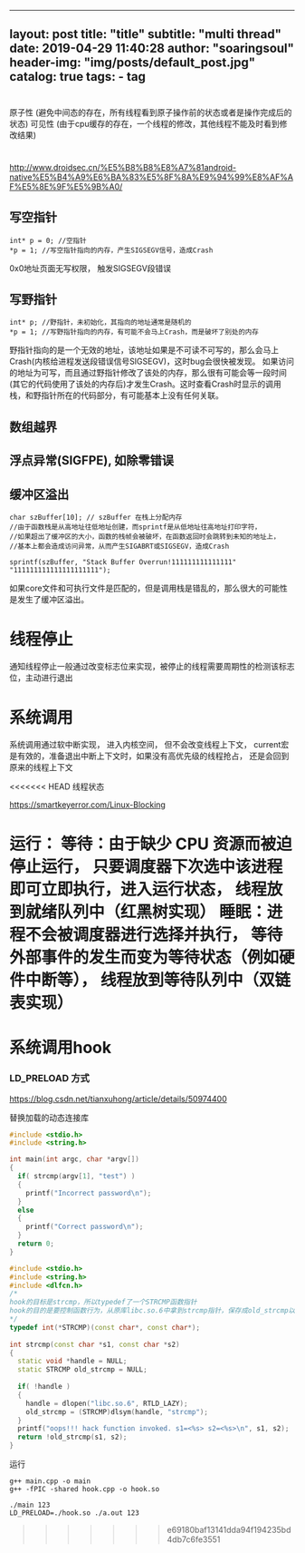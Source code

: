 
---
layout:     post
title:      "title"
subtitle:   "multi thread"
date:       2019-04-29 11:40:28
author:     "soaringsoul"
header-img: "img/posts/default_post.jpg"
catalog: true
tags:
    - tag
---

#
原子性 (避免中间态的存在，所有线程看到原子操作前的状态或者是操作完成后的状态)
可见性 (由于cpu缓存的存在，一个线程的修改，其他线程不能及时看到修改结果)

# 
http://www.droidsec.cn/%E5%B8%B8%E8%A7%81android-native%E5%B4%A9%E6%BA%83%E5%8F%8A%E9%94%99%E8%AF%AF%E5%8E%9F%E5%9B%A0/

## 写空指针
```
int* p = 0; //空指针
*p = 1; //写空指针指向的内存，产生SIGSEGV信号，造成Crash
```
0x0地址页面无写权限， 触发SIGSEGV段错误

## 写野指针
```
int* p; //野指针，未初始化，其指向的地址通常是随机的
*p = 1; //写野指针指向的内存，有可能不会马上Crash，而是破坏了别处的内存
```
野指针指向的是一个无效的地址，该地址如果是不可读不可写的，那么会马上Crash(内核给进程发送段错误信号SIGSEGV)，这时bug会很快被发现。
如果访问的地址为可写，而且通过野指针修改了该处的内存，那么很有可能会等一段时间(其它的代码使用了该处的内存后)才发生Crash。这时查看Crash时显示的调用栈，和野指针所在的代码部分，有可能基本上没有任何关联。

## 数组越界
## 浮点异常(SIGFPE), 如除零错误

## 缓冲区溢出
```
char szBuffer[10]; // szBuffer 在栈上分配内存
//由于函数栈是从高地址往低地址创建，而sprintf是从低地址往高地址打印字符，
//如果超出了缓冲区的大小，函数的栈帧会被破坏，在函数返回时会跳转到未知的地址上，
//基本上都会造成访问异常，从而产生SIGABRT或SIGSEGV，造成Crash

sprintf(szBuffer, "Stack Buffer Overrun!111111111111111"  "111111111111111111111");
```

如果core文件和可执行文件是匹配的，但是调用栈是错乱的，那么很大的可能性是发生了缓冲区溢出。


# 线程停止
通知线程停止一般通过改变标志位来实现，被停止的线程需要周期性的检测该标志位，主动进行退出



# 系统调用

系统调用通过软中断实现， 进入内核空间， 但不会改变线程上下文， current宏是有效的，准备退出中断上下文时，如果没有高优先级的线程抢占， 还是会回到原来的线程上下文

<<<<<<< HEAD
线程状态

https://smartkeyerror.com/Linux-Blocking

运行：
等待：由于缺少 CPU 资源而被迫停止运行， 只要调度器下次选中该进程即可立即执行，进入运行状态，  线程放到就绪队列中（红黑树实现）
睡眠：进程不会被调度器进行选择并执行， 等待外部事件的发生而变为等待状态（例如硬件中断等）， 线程放到等待队列中（双链表实现）
=======

# 系统调用hook

### LD_PRELOAD 方式

https://blog.csdn.net/tianxuhong/article/details/50974400

替换加载的动态连接库


```c++
#include <stdio.h>
#include <string.h>

int main(int argc, char *argv[])
{
  if( strcmp(argv[1], "test") )
  {
    printf("Incorrect password\n");
  }
  else
  {
    printf("Correct password\n");
  }
  return 0;
}
```


```c++
#include <stdio.h>
#include <string.h>
#include <dlfcn.h>
/*
hook的目标是strcmp，所以typedef了一个STRCMP函数指针
hook的目的是要控制函数行为，从原库libc.so.6中拿到strcmp指针，保存成old_strcmp以备调用
*/
typedef int(*STRCMP)(const char*, const char*);
 
int strcmp(const char *s1, const char *s2)
{
  static void *handle = NULL;
  static STRCMP old_strcmp = NULL;
 
  if( !handle )
  {
    handle = dlopen("libc.so.6", RTLD_LAZY);
    old_strcmp = (STRCMP)dlsym(handle, "strcmp");
  }
  printf("oops!!! hack function invoked. s1=<%s> s2=<%s>\n", s1, s2);
  return !old_strcmp(s1, s2);
}
```


运行
```
g++ main.cpp -o main
g++ -fPIC -shared hook.cpp -o hook.so

./main 123
LD_PRELOAD=./hook.so ./a.out 123
```
>>>>>>> e69180baf13141dda94f194235bd4db7c6fe3551
